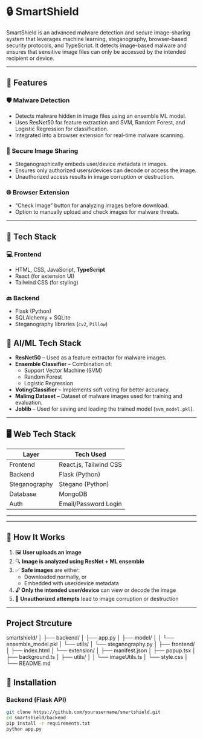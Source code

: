 # 🔒 SmartShield

SmartShield is an advanced malware detection and secure image-sharing system that leverages machine learning, steganography, browser-based security protocols, and TypeScript. It detects image-based malware and ensures that sensitive image files can only be accessed by the intended recipient or device.

---

## 🚀 Features

### 🛡️ Malware Detection
- Detects malware hidden in image files using an ensemble ML model.
- Uses ResNet50 for feature extraction and SVM, Random Forest, and Logistic Regression for classification.
- Integrated into a browser extension for real-time malware scanning.

### 🔐 Secure Image Sharing
- Steganographically embeds user/device metadata in images.
- Ensures only authorized users/devices can decode or access the image.
- Unauthorized access results in image corruption or destruction.

### 🌐 Browser Extension
- “Check Image” button for analyzing images before download.
- Option to manually upload and check images for malware threats.

---

## 🧠 Tech Stack

### 💻 Frontend
- HTML, CSS, JavaScript, **TypeScript**
- React (for extension UI)
- Tailwind CSS (for styling)

### 🔙 Backend
- Flask (Python)
- SQLAlchemy + SQLite
- Steganography libraries (`cv2`, `Pillow`)

## 🧠 AI/ML Tech Stack

- **ResNet50** – Used as a feature extractor for malware images.
- **Ensemble Classifier** – Combination of:
  - Support Vector Machine (SVM)
  - Random Forest
  - Logistic Regression
- **VotingClassifier** – Implements soft voting for better accuracy.
- **Malimg Dataset** – Dataset of malware images used for training and evaluation.
- **Joblib** – Used for saving and loading the trained model (`svm_model.pkl`).

---

## 🖥️ Web Tech Stack

| Layer       | Tech Used                |
|-------------|--------------------------|
| Frontend    | React.js, Tailwind CSS   |
| Backend     | Flask (Python)           |
| Steganography | Stegano (Python)        |
| Database    | MongoDB                  |
| Auth        | Email/Password Login     |

---


---

## 🧪 How It Works

1. 🖼️ **User uploads an image**
2. 🔍 **Image is analyzed using ResNet + ML ensemble**
3. ✅ **Safe images** are either:
   - Downloaded normally, or
   - Embedded with user/device metadata
4. 🔓 **Only the intended user/device** can view or decode the image
5. 🚫 **Unauthorized attempts** lead to image corruption or destruction

---
##  Project Strcuture

smartshield/
│
├── backend/
│   ├── app.py
│   ├── model/
│   │   └── ensemble_model.pkl
│   └── utils/
│       └── steganography.py
│
├── frontend/
│   ├── index.html
│   └── extension/
│       ├── manifest.json
│       ├── popup.tsx
│       ├── background.ts
│       ├── utils/
│       │   └── imageUtils.ts
│       └── style.css
│
└── README.md

## 🧰 Installation

### Backend (Flask API)

```bash
git clone https://github.com/yourusername/smartshield.git
cd smartshield/backend
pip install -r requirements.txt
python app.py
